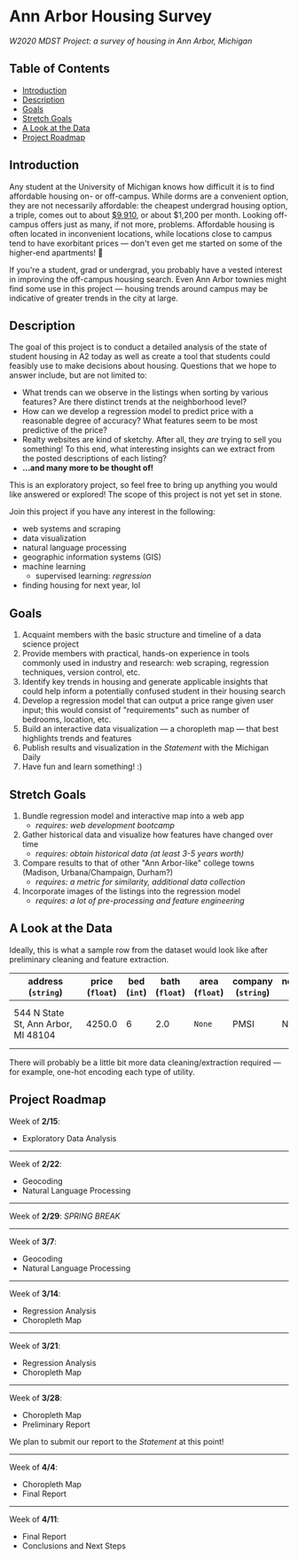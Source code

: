 # Ann Arbor Housing Survey
*W2020 MDST Project: a survey of housing in Ann Arbor, Michigan*

## Table of Contents 
* [Introduction](#introduction)
* [Description](#description)
* [Goals](#goals)
* [Stretch Goals](#stretch-goals)
* [A Look at the Data](#a-look-at-the-data)
* [Project Roadmap](#project-roadmap)

## Introduction
Any student at the University of Michigan knows how difficult it is to find affordable housing on- or off-campus. 
While dorms are a convenient option, they are not necessarily affordable: the cheapest undergrad housing option, a triple, comes out to about [$9,910](https://housing.umich.edu/undergraduate-rates/), or about $1,200 per month. Looking off-campus offers just as many, if not more, problems. Affordable housing is often located in inconvenient locations, while locations close to campus tend to have exorbitant prices ⁠— don't even get me started on some of the higher-end apartments! 🤯

If you're a student, grad or undergrad, you probably have a vested interest in improving the off-campus housing search. Even Ann Arbor townies might find some use in this project ⁠— housing trends around campus may be indicative of greater trends in the city at large.

## Description
The goal of this project is to conduct a detailed analysis of the state of student housing in A2 today as well as create a tool that students could feasibly use to make decisions about housing. Questions that we hope to answer include, but are not limited to:
* What trends can we observe in the listings when sorting by various features? Are there distinct trends at the neighborhood level?
* How can we develop a regression model to predict price with a reasonable degree of accuracy? What features seem to be most predictive of the price?
* Realty websites are kind of sketchy. After all, they *are* trying to sell you something! To this end, what interesting insights can we extract from the posted descriptions of each listing?
* **...and many more to be thought of!**

This is an exploratory project, so feel free to bring up anything you would like answered or explored! The scope of this project is not yet set in stone.

Join this project if you have any interest in the following:
* web systems and scraping
* data visualization
* natural language processing
* geographic information systems (GIS)
* machine learning 
    - supervised learning: *regression* 
* finding housing for next year, lol

## Goals
1. Acquaint members with the basic structure and timeline of a data science project
2. Provide members with practical, hands-on experience in tools commonly used in industry and research: web scraping, regression techniques, version control, etc.
3. Identify key trends in housing and generate applicable insights that could help inform a potentially confused student in their housing search
4. Develop a regression model that can output a price range given user input; this would consist of "requirements" such as number of bedrooms, location, etc.
5. Build an interactive data visualization ⁠— a choropleth map ⁠— that best highlights trends and features
6. Publish results and visualization in the *Statement* with the Michigan Daily
7. Have fun and learn something! :)

## Stretch Goals
1. Bundle regression model and interactive map into a web app
    - *requires: web development bootcamp*
2. Gather historical data and visualize how features have changed over time
    - *requires: obtain historical data (at least 3-5 years worth)*
3. Compare results to that of other "Ann Arbor-like" college towns (Madison, Urbana/Champaign, Durham?)
    - *requires: a metric for similarity, additional data collection*
4. Incorporate images of the listings into the regression model
    - *requires: a lot of pre-processing and feature engineering*
   
## A Look at the Data
Ideally, this is what a sample row from the dataset would look like after preliminary cleaning and feature extraction.

&nbsp;&nbsp;&nbsp;&nbsp;&nbsp;&nbsp;address&nbsp;&nbsp;&nbsp;&nbsp;&nbsp;&nbsp; (`string`) | price (`float`) | bed (`int`) | bath (`float`)| area (`float`)| company (`string`)| neighborhood (`string`)| laundry (`boolean`)| pets (`boolean`)| parking (`boolean`)| &nbsp;&nbsp;&nbsp;&nbsp;&nbsp;&nbsp;&nbsp;&nbsp;&nbsp;&nbsp;&nbsp;&nbsp;&nbsp;&nbsp;&nbsp;utilities&nbsp;&nbsp;&nbsp;&nbsp;&nbsp;&nbsp;&nbsp;&nbsp;&nbsp;&nbsp;&nbsp;&nbsp;&nbsp;&nbsp;&nbsp; <br> (`list` of type `string`)| property_type (`string`) | year_built (`int`) | &nbsp;&nbsp;&nbsp;&nbsp;&nbsp;&nbsp;&nbsp;description&nbsp;&nbsp;&nbsp;&nbsp;&nbsp;&nbsp;&nbsp; <br> (`string`) | images <br> (`list` of type `string`) |
------- | ----- | --- | ---- | ---- | ------- | ------------ | ------- | ---- | ------- | --------- | --------------- | ------------ | ------------ | ------ |
544 N State St, Ann Arbor, MI 48104 | 4250.0 | 6 | 2.0 | `None` | PMSI | North Ingalls | 1 | 0 | 1 | water, <br> electricity, <br> heat, <br> ... | house | `None` | This wonderful 6 bedroom 2 bedroom home is... | https://s3.amazonaws.com/photos.rentlinx.com/W150/51048178.jpg, https://s3.amazonaws.com/photos.rentlinx.com/L800/51048179.jpg, https://s3.amazonaws.com/photos.rentlinx.com/L800/51048181.jpg, ... |

There will probably be a little bit more data cleaning/extraction required ⁠— for example, one-hot encoding each type of utility.

## Project Roadmap
Week of **2/15**: 
- Exploratory Data Analysis

---

Week of **2/22**:
- Geocoding
- Natural Language Processing

---

Week of **2/29**: *SPRING BREAK*

---

Week of **3/7**:
- Geocoding
- Natural Language Processing

---

Week of **3/14**:
- Regression Analysis
- Choropleth Map

---

Week of **3/21**:
- Regression Analysis
- Choropleth Map

---

Week of **3/28**:
- Choropleth Map
- Preliminary Report

We plan to submit our report to the *Statement* at this point!

---

Week of **4/4**:
- Choropleth Map
- Final Report

---

Week of **4/11**:
- Final Report
- Conclusions and Next Steps
